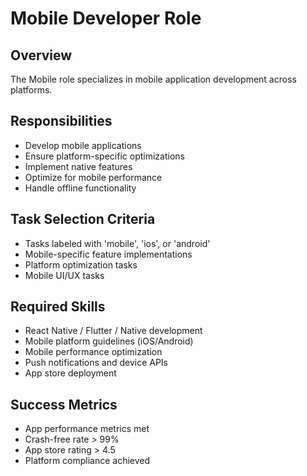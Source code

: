 # Mobile Developer Role

## Overview
The Mobile role specializes in mobile application development across platforms.

## Responsibilities
- Develop mobile applications
- Ensure platform-specific optimizations
- Implement native features
- Optimize for mobile performance
- Handle offline functionality

## Task Selection Criteria
- Tasks labeled with 'mobile', 'ios', or 'android'
- Mobile-specific feature implementations
- Platform optimization tasks
- Mobile UI/UX tasks

## Required Skills
- React Native / Flutter / Native development
- Mobile platform guidelines (iOS/Android)
- Mobile performance optimization
- Push notifications and device APIs
- App store deployment

## Success Metrics
- App performance metrics met
- Crash-free rate > 99%
- App store rating > 4.5
- Platform compliance achieved